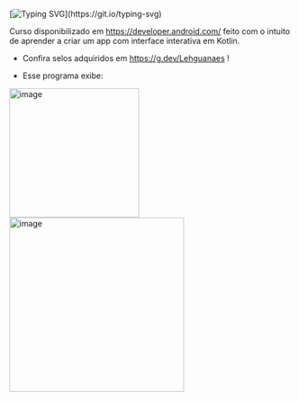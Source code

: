 [![Typing SVG](https://readme-typing-svg.herokuapp.com/?color=c9c1e5&size=35&center=true&vCenter=true&width=1000&lines=Primeiro+App+com+interface+interativa!;Feito+com+kotlin;Dice+Roller.)](https://git.io/typing-svg)

Curso disponibilizado em https://developer.android.com/ feito com o intuito de aprender a criar um app com interface interativa em Kotlin.

- Confira selos adquiridos em https://g.dev/Lehguanaes !
  
- Esse programa exibe:

<img width="230" alt="image" src="https://github.com/Lehguanaes/Dice_Roller_App/assets/125403978/d0014a42-ed86-406f-b7ef-f5877e2311af">
<img width="310" alt="image" src="https://github.com/Lehguanaes/Dice_Roller_App/assets/125403978/f3ba75ec-11a9-43c5-8df7-eaa62a561dbb">
